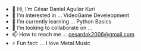 - 👋 Hi, I’m César Daniel Aguilar Kuri
- 👀 I’m interested in ... VideoGame Develeopment
- 🌱 I’m currently learning ... Python Basics
- 💞️ I’m looking to collaborate on ... 
- 📫 How to reach me ... cesardak2006@gmail.com
- ⚡ Fun fact: ... I love Metal Music

<!---
JakeLegacyDECLA/JakeLegacyDECLA is a ✨ special ✨ repository because its `README.md` (this file) appears on your GitHub profile.
You can click the Preview link to take a look at your changes.
--->
